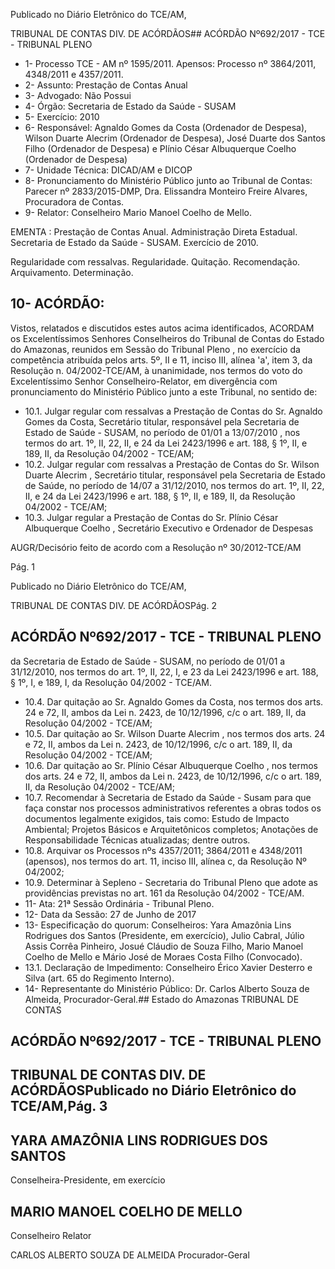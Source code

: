 Publicado  no  Diário Eletrônico do TCE/AM,

TRIBUNAL DE CONTAS DIV. DE  ACÓRDÃOS## ACÓRDÃO Nº692/2017 - TCE - TRIBUNAL PLENO

- 1- Processo TCE - AM nº 1595/2011. Apensos: Processo nº  3864/2011, 4348/2011 e 4357/2011.
- 2- Assunto: Prestação de Contas Anual
- 3- Advogado: Não Possui
- 4- Órgão: Secretaria de Estado da Saúde - SUSAM
- 5- Exercício: 2010
- 6- Responsável: Agnaldo  Gomes  da  Costa  (Ordenador  de  Despesa),  Wilson  Duarte Alecrim  (Ordenador  de  Despesa),  José  Duarte  dos  Santos  Filho  (Ordenador  de Despesa) e Plínio César Albuquerque Coelho (Ordenador de Despesa)
- 7- Unidade Técnica: DICAD/AM e DICOP
- 8- Pronunciamento  do Ministério  Público  junto  ao Tribunal  de Contas: Parecer  nº 2833/2015-DMP, Dra. Elissandra Monteiro Freire Alvares, Procuradora de Contas.
- 9- Relator: Conselheiro Mario Manoel Coelho de Mello.

EMENTA : Prestação de Contas Anual. Administração Direta Estadual. Secretaria de Estado da Saúde - SUSAM. Exercício de 2010.

Regularidade com ressalvas. Regularidade. Quitação. Recomendação. Arquivamento. Determinação.

## 10-  ACÓRDÃO:

Vistos, relatados e discutidos estes autos acima identificados, ACORDAM os Excelentíssimos Senhores Conselheiros do Tribunal de Contas do Estado do Amazonas, reunidos em Sessão do Tribunal Pleno , no exercício da competência atribuída pelos arts. 5º, II e 11, inciso III, alínea 'a', item 3, da Resolução n. 04/2002-TCE/AM, à unanimidade, nos termos do voto do Excelentíssimo Senhor Conselheiro-Relator, em divergência com pronunciamento do Ministério Público junto a este Tribunal, no sentido de:

- 10.1. Julgar regular com ressalvas a Prestação de Contas do Sr. Agnaldo Gomes  da  Costa, Secretário  titular,  responsável  pela  Secretaria  de Estado  de  Saúde  -  SUSAM,  no  período  de 01/01  a  13/07/2010 ,  nos termos do art. 1º, II, 22, II, e 24 da Lei 2423/1996 e art. 188, § 1º, II, e 189, II, da Resolução 04/2002 - TCE/AM;
- 10.2. Julgar regular com ressalvas a  Prestação de Contas do Sr. Wilson Duarte  Alecrim , Secretário  titular, responsável  pela  Secretaria  de Estado de Saúde, no período de 14/07 a 31/12/2010, nos termos do art. 1º,  II,  22,  II,  e  24  da  Lei  2423/1996  e  art.  188,  §  1º,  II,  e  189,  II,  da Resolução 04/2002 - TCE/AM;
- 10.3. Julgar regular a Prestação de Contas do Sr. Plínio César Albuquerque Coelho , Secretário Executivo e Ordenador de Despesas

AUGR/Decisório feito de acordo com a Resolução nº 30/2012-TCE/AM

Pág. 1

Publicado  no  Diário Eletrônico do TCE/AM,

TRIBUNAL DE CONTAS DIV. DE  ACÓRDÃOSPág. 2

## ACÓRDÃO Nº692/2017 - TCE - TRIBUNAL PLENO

da Secretaria de Estado de Saúde - SUSAM, no período de 01/01 a 31/12/2010, nos termos do art. 1º, II, 22, I, e 23 da Lei 2423/1996 e art. 188, § 1º, I, e 189, I, da Resolução 04/2002 - TCE/AM.

- 10.4. Dar quitação ao Sr. Agnaldo Gomes da Costa, nos termos dos arts. 24 e 72, II, ambos da Lei n. 2423, de 10/12/1996, c/c o art. 189, II, da Resolução 04/2002 - TCE/AM;
- 10.5. Dar quitação ao Sr. Wilson Duarte Alecrim , nos termos dos arts. 24 e 72,  II,  ambos  da  Lei  n.  2423,  de  10/12/1996,  c/c  o  art.  189,  II,  da Resolução 04/2002 - TCE/AM;
- 10.6. Dar quitação ao Sr. Plínio César Albuquerque Coelho ,  nos  termos dos arts. 24 e 72, II, ambos da Lei n.  2423, de 10/12/1996, c/c o art. 189, II, da Resolução 04/2002 - TCE/AM;
- 10.7. Recomendar à Secretaria de Estado da Saúde - Susam para que faça constar  nos  processos  administrativos  referentes  a  obras  todos  os documentos legalmente exigidos, tais como: Estudo de Impacto Ambiental; Projetos Básicos e Arquitetônicos completos; Anotações de Responsabilidade Técnicas atualizadas; dentre outros.
- 10.8. Arquivar os Processos nºs 4357/2011; 3864/2011 e 4348/2011 (apensos), nos termos do art. 11, inciso III, alínea c, da Resolução Nº 04/2002;
- 10.9. Determinar à  Sepleno  -  Secretaria  do  Tribunal  Pleno  que  adote  as providências previstas no art. 161 da Resolução 04/2002 - TCE/AM.
- 11-  Ata: 21ª Sessão Ordinária - Tribunal Pleno.
- 12-  Data da Sessão: 27 de Junho de 2017
- 13-  Especificação  do  quorum: Conselheiros: Yara  Amazônia  Lins  Rodrigues  dos Santos  (Presidente,  em  exercício),  Julio  Cabral,  Júlio  Assis  Corrêa  Pinheiro,  Josué Cláudio de Souza Filho, Mario Manoel Coelho de Mello e Mário José de Moraes Costa Filho (Convocado).
- 13.1. Declaração de Impedimento: Conselheiro Érico Xavier Desterro e Silva (art. 65 do Regimento Interno).
- 14-  Representante  do  Ministério  Público: Dr. Carlos  Alberto  Souza  de Almeida, Procurador-Geral.## Estado do Amazonas TRIBUNAL DE CONTAS

## ACÓRDÃO Nº692/2017 - TCE - TRIBUNAL PLENO

## TRIBUNAL DE CONTAS DIV. DE  ACÓRDÃOSPublicado  no  Diário Eletrônico do TCE/AM,Pág. 3

## YARA AMAZÔNIA LINS RODRIGUES DOS SANTOS

Conselheira-Presidente, em exercício

## MARIO MANOEL COELHO DE MELLO

Conselheiro Relator

CARLOS ALBERTO SOUZA DE ALMEIDA Procurador-Geral
